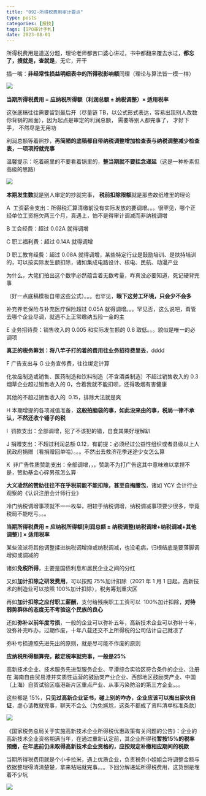 ```yaml
---
title: "092-所得税费用审计要点"
type: posts
categories: [投技]
tags: [IPO审计手札]
date: 2023-08-01
---
```

所得税费用是道送分题，理论老师都苦口婆心讲过，书中都翻来覆去水过，**都忘了，搜就是，查就是**，无它，开干

插一嘴：**非经常性损益明细表中的所得税影响额**同理（理论与算法皆一模一样）

![](https://cdn.staticaly.com/gh/richffan/img@main/obsidian/IPO/092-所得税费用审计要点_1.webp) 

**当期所得税费用 = 应纳税所得额（利润总额 ± 纳税调整）× 适用税率**

  

这张底稿往往需要留到最后开（尽量链 TB，以公式形式表达，容易出现别人改数你背锅的局面），因为起点是审定的利润总额， 需要等别人都完事了， 才好下手， 不然尽是无用功

利润总额等着照抄，**再简陋的底稿都自带纳税调整增加检查表与纳税调整减少检查表，一项项捋就完事**

温馨提示：吃着碗里的不要看着锅里的，**整当期就不要挂念递延**（这是一种朴素但高级的思路）

![](https://cdn.staticaly.com/gh/richffan/img@main/obsidian/IPO/092-所得税费用审计要点_2.webp) 

**本期发生数**就是别人审定的抄就完事， **税前扣除限额**就是那些故纸堆里的理论

A  工资薪金支出：所得税汇算清缴前没有实际发放的要调增。。。很罕见，哪个正经单位工资拖欠两三个月，真遇上，怕不是得审计调减而非纳税调增

B 工会经费：超过 0.02A 就得调增

C 职工福利费：超过 0.14A 就得调增

D 职工教育经费：超过 0.08A 就得调增，某些特定行业是鼓励培训、是扶持培训的，可以按实际发生额扣除，诸如集成电路设计、核电、民航、动漫产业

为什么，大佬们拍出这个数字必然蕴含着无数考量，咋真没必要知道，死记硬背完事

（好一点底稿模板自带这些公式）。。。也罕见，**眼下这劳工环境，只会少不会多**

补充养老保险与补充医疗保险超过 0.05A 就得调增。。。罕见否，这么说吧，甭管去哪个企业尽调，就遇不上正常缴纳五险一金的主

E 业务招待费：销售收入的 0.005 和实际发生额的 0.6 取低。。。貌似是唯一的必调项

**真正的税务筹划：将八竿子打的着的费用往业务招待费里丢**，dddd

F 广告支出与 G 业务宣传费，往往绑定计算

化妆品制造或销售、医药制造和饮料制造（不含酒类制造）不超过销售收入的 0.3烟草企业超过销售收入的 0，合着我就不能扣呗，还得吸烟有害健康

其他的不超过销售收入的  0.15，排除大法就是爽

H 本期增提的各项减值准备，**这般拍脑袋的事，如此没来由的事，税局一律不承认，不然还收个锤子的税**

I  罚款支出：全部调增，犯了不该犯的错，自食其果好理解趴

J 捐赠支出：不超过利润总额 0.12，有前提：必须经过公益性组织或者县级以上人民政府捐赠（看捐赠回单哈）。。。不然出去救济花季迷途少女怎么算

K  非广告性质赞助支出：全部调增，，，赞助不为打广告这其中意味难以拿捏不是，赞助基金心碎男孩怎么算

**大义凌然的赞助往往不在乎税前能不能扣除，甚至自掏腰包**，诸如 YCY 会计行业观察的《认识注册会计师行业》

冷门纳税调增事项就不一一枚举，相较于纳税调增，纳税调减事项要少很多，毕竟税局不能吃亏。。。

**当期所得税费用 = 应纳税所得额[利润总额 ± 纳税调整(纳税调增+纳税调减+其他调整）] × 适用税率**

某些流派将其他调整揉进纳税调增抑或纳税调减，也没毛病，归根结底是要落脚调增抑或调减的

诸如**免税所得**，主要是国债利息和居民企业之间的分红

  

又如**加计扣除之研发费用**，可以按照 75%加计扣除（2021 年 1 月 1 日起，高新技术的制造业可以按照 100%加计扣除），税务筹划重灾区

再如**加计扣除之应付职工薪酬**，支付给残疾职工工资可以  100%加计扣除，**对待弱势群体的态度无不考验这个民族的良心**

还如**弥补以前年度亏损**，一般的企业可以弥补五年，高新技术企业可以弥补十年，没弥补完咋办，过期作废，十年八载还交不上所得税的公司估计自己就凉了

弥补亏损遵照先进先出的原则，就是尽可能不作废的原则

**应纳税所得额算完，敲定税率就完事，一般是25%**

高新技术企业、技术服务先进型服务企业、平潭综合实验区符合条件的企业、注册在 海南自由贸易港并实质性运营的鼓励类产业企业、西部地区鼓励类产业、中国（上海）自贸试验区临港新片区重点产业、从事污染防治的第三方企业。。。

这些都是 15%，**只见过高新企业证书，碰上别的咋办，企业应该可以掏出家伙自证**，虚心请教就完事，聊天不会么（为免尴尬，这条不都成了资料清单标准条款）

![](https://cdn.staticaly.com/gh/richffan/img@main/obsidian/IPO/092-所得税费用审计要点_3.webp) 

《国家税务总局关于实施高新技术企业所得税优惠政策有关问题的公告》：企业的高新技术企业资格期满当年，在通过重新认定前，其企业所得税**暂按15%的税率预缴，在年底前仍未取得高新技术企业资格的，应按规定补缴相应期间的税款**

当期所得税费用就是个小卡拉米，遇上优质企业，负责税务小姐姐会将调整金额与依据整理得清清楚楚，拿来粘贴就完事。。。下回分解递延所得税费用，这货倒是埋着不少坑

![](https://cdn.staticaly.com/gh/richffan/img@main/obsidian/IPO/092-所得税费用审计要点_4.webp) 